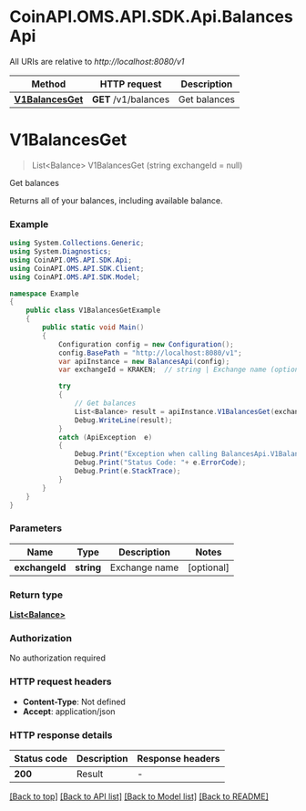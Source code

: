# CoinAPI.OMS.API.SDK.Api.BalancesApi

All URIs are relative to *http://localhost:8080/v1*

Method | HTTP request | Description
------------- | ------------- | -------------
[**V1BalancesGet**](BalancesApi.md#v1balancesget) | **GET** /v1/balances | Get balances


<a name="v1balancesget"></a>
# **V1BalancesGet**
> List&lt;Balance&gt; V1BalancesGet (string exchangeId = null)

Get balances

Returns all of your balances, including available balance.

### Example
```csharp
using System.Collections.Generic;
using System.Diagnostics;
using CoinAPI.OMS.API.SDK.Api;
using CoinAPI.OMS.API.SDK.Client;
using CoinAPI.OMS.API.SDK.Model;

namespace Example
{
    public class V1BalancesGetExample
    {
        public static void Main()
        {
            Configuration config = new Configuration();
            config.BasePath = "http://localhost:8080/v1";
            var apiInstance = new BalancesApi(config);
            var exchangeId = KRAKEN;  // string | Exchange name (optional) 

            try
            {
                // Get balances
                List<Balance> result = apiInstance.V1BalancesGet(exchangeId);
                Debug.WriteLine(result);
            }
            catch (ApiException  e)
            {
                Debug.Print("Exception when calling BalancesApi.V1BalancesGet: " + e.Message );
                Debug.Print("Status Code: "+ e.ErrorCode);
                Debug.Print(e.StackTrace);
            }
        }
    }
}
```

### Parameters

Name | Type | Description  | Notes
------------- | ------------- | ------------- | -------------
 **exchangeId** | **string**| Exchange name | [optional] 

### Return type

[**List&lt;Balance&gt;**](Balance.md)

### Authorization

No authorization required

### HTTP request headers

 - **Content-Type**: Not defined
 - **Accept**: application/json

### HTTP response details
| Status code | Description | Response headers |
|-------------|-------------|------------------|
| **200** | Result |  -  |

[[Back to top]](#) [[Back to API list]](../README.md#documentation-for-api-endpoints) [[Back to Model list]](../README.md#documentation-for-models) [[Back to README]](../README.md)

